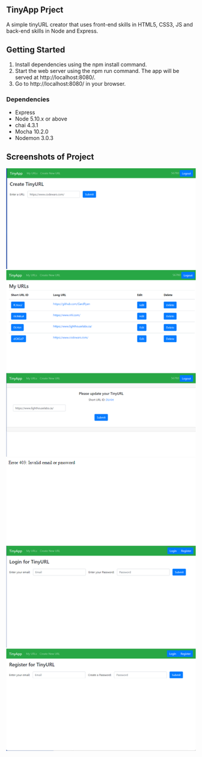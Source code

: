 ## TinyApp Prject

A simple tinyURL creator that uses front-end skills in HTML5, CSS3, JS and back-end skills in Node and Express.

## Getting Started

1. Install dependencies using the npm install command.
2. Start the web server using the npm run command. The app will be served at http://localhost:8080/.
3. Go to http://localhost:8080/ in your browser.

### Dependencies 
- Express
- Node 5.10.x or above
- chai 4.3.1
- Mocha 10.2.0
- Nodemon 3.0.3

## Screenshots of Project
!["Screenshot of create URL"](https://github.com/GardRyan/tinyapp/blob/master/docs/TimyApp_createURL.png?raw=true)
!["Screenshot of database of URLs"](https://github.com/GardRyan/tinyapp/blob/master/docs/TinyApp_databaseOfURLs.png?raw=true)
!["Screenshot of edit URL"](https://github.com/GardRyan/tinyapp/blob/master/docs/TinyApp_editURL.png?raw=true)
!["Screenshot of error handling"](https://github.com/GardRyan/tinyapp/blob/master/docs/TinyApp_errorHandling.png?raw=true)
!["Screenshot of login page"](https://github.com/GardRyan/tinyapp/blob/master/docs/TinyApp_loginPage.png?raw=true)
!["Screenshot of register page"](https://github.com/GardRyan/tinyapp/blob/master/docs/TinyApp_registerPage.png?raw=true)
